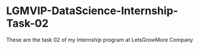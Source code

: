 # LGMVIP-DataScience-Internship-Task-02
These are the task 02 of my Internship program at LetsGrowMore Company
